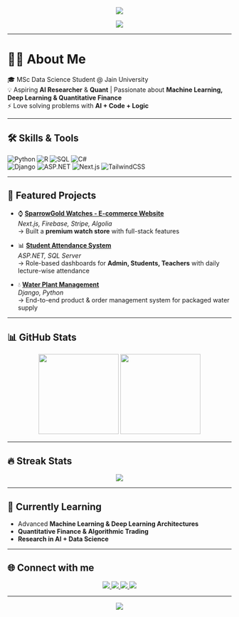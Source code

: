 <!-- Stylish Banner -->
<p align="center">
  <img src="https://capsule-render.vercel.app/api?type=waving&color=0:0D1117,100:243B55&height=220&section=header&text=🧠%20Maulik%20Chothani%20🧠&fontSize=50&fontColor=39FF14&animation=scaleIn&fontAlignY=35&desc=Artificial%20Intelligence%20%7C%20Machine%20Learning%20%7C%20Quant&descSize=17&descAlignY=60"/>
</p>






<!-- Animated Typing Effect -->
<p align="center">
  <img src="https://readme-typing-svg.herokuapp.com?font=Poppins&size=24&duration=4000&pause=1000&color=58A6FF&center=true&vCenter=true&width=700&lines=👋+Hi,+I'm+Maulik+Chothani;MSc+Data+Science+Student;Aspiring+AI+Researcher+%7C+Quant;Passionate+about+ML,+DL,+Finance" />
</p>

---

# 👨‍💻 About Me  
🎓 MSc Data Science Student @ Jain University  
💡 Aspiring **AI Researcher** & **Quant** | Passionate about **Machine Learning, Deep Learning & Quantitative Finance**  
⚡ Love solving problems with **AI + Code + Logic**  

---

## 🛠️ Skills & Tools
<p align="center">
  
![Python](https://img.shields.io/badge/-Python-3776AB?style=for-the-badge&logo=python&logoColor=white)
![R](https://img.shields.io/badge/-R-276DC3?style=for-the-badge&logo=r&logoColor=white)
![SQL](https://img.shields.io/badge/-SQL-4479A1?style=for-the-badge&logo=postgresql&logoColor=white)
![C#](https://img.shields.io/badge/-C%23-239120?style=for-the-badge&logo=c-sharp&logoColor=white)  
![Django](https://img.shields.io/badge/-Django-092E20?style=for-the-badge&logo=django&logoColor=white)
![ASP.NET](https://img.shields.io/badge/-ASP.NET-5C2D91?style=for-the-badge&logo=.net&logoColor=white)
![Next.js](https://img.shields.io/badge/-Next.js-000000?style=for-the-badge&logo=next.js&logoColor=white)
![TailwindCSS](https://img.shields.io/badge/-TailwindCSS-38B2AC?style=for-the-badge&logo=tailwind-css&logoColor=white)

</p>

---

## 📂 Featured Projects  

- ⌚ **[SparrowGold Watches - E-commerce Website](#)**  
   *Next.js, Firebase, Stripe, Algolia*  
   → Built a **premium watch store** with full-stack features  

- 📊 **[Student Attendance System](#)**  
   *ASP.NET, SQL Server*  
   → Role-based dashboards for **Admin, Students, Teachers** with daily lecture-wise attendance  

- 💧 **[Water Plant Management](#)**  
   *Django, Python*  
   → End-to-end product & order management system for packaged water supply  

---

## 📊 GitHub Stats
<p align="center">
  <img src="https://github-readme-stats.vercel.app/api?username=maulikcmr05&show_icons=true&theme=radical&bg_color=0D1117,141E30,243B55&title_color=58A6FF&text_color=FFFFFF" height="180px"/>
  <img src="https://github-readme-stats.vercel.app/api/top-langs/?username=maulikcmr05&layout=compact&theme=radical&bg_color=0D1117,141E30,243B55&title_color=58A6FF&text_color=FFFFFF" height="180px"/>
</p>

---

## 🔥 Streak Stats
<p align="center">
  <img src="https://streak-stats.demolab.com?user=maulikcmr05&theme=highcontrast&background=141E30&ring=58A6FF&fire=FF4500&currStreakLabel=FFFFFF" />
</p>

---

## 🌱 Currently Learning  
- Advanced **Machine Learning & Deep Learning Architectures**  
- **Quantitative Finance & Algorithmic Trading**  
- **Research in AI + Data Science**  

---

## 🌐 Connect with me  
<p align="center">
  <a href="https://www.linkedin.com/in/maulik-chothani-aa82a5345" target="_blank">
    <img src="https://img.shields.io/badge/LinkedIn-0077B5?style=for-the-badge&logo=linkedin&logoColor=white"/>
  </a>
  <a href="mailto:maulikcmr05@gmail.com">
    <img src="https://img.shields.io/badge/Gmail-D14836?style=for-the-badge&logo=gmail&logoColor=white"/>
  </a>
  <a href="https://github.com/maulikcmr05">
    <img src="https://img.shields.io/badge/GitHub-100000?style=for-the-badge&logo=github&logoColor=white"/>
  </a>
  <a href="#">
    <img src="https://img.shields.io/badge/Portfolio-000000?style=for-the-badge&logo=vercel&logoColor=white"/>
  </a>
</p>

---

<!-- Footer Banner -->
<p align="center">
  <img src="https://capsule-render.vercel.app/api?type=waving&color=0:243B55,100:0D1117&height=120&section=footer"/>
</p>
